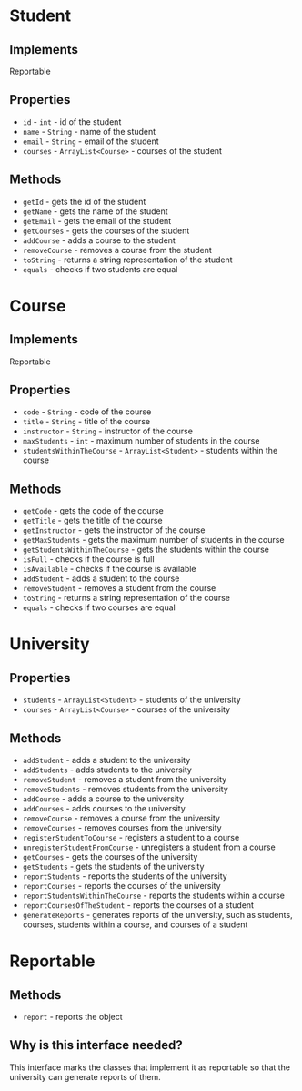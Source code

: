 # Student
## Implements
Reportable
## Properties
* `id` - `int` - id of the student
* `name` - `String` - name of the student
* `email` - `String` - email of the student
* `courses` - `ArrayList<Course>` - courses of the student

## Methods
* `getId` - gets the id of the student
* `getName` - gets the name of the student
* `getEmail` - gets the email of the student
* `getCourses` - gets the courses of the student
* `addCourse` - adds a course to the student
* `removeCourse` - removes a course from the student
* `toString` - returns a string representation of the student
* `equals` - checks if two students are equal

# Course
## Implements
Reportable
## Properties
* `code` - `String` - code of the course
* `title` - `String` - title of the course
* `instructor` - `String` - instructor of the course
* `maxStudents` - `int` - maximum number of students in the course
* `studentsWithinTheCourse` - `ArrayList<Student>` - students within the course

## Methods
* `getCode` - gets the code of the course
* `getTitle` - gets the title of the course
* `getInstructor` - gets the instructor of the course
* `getMaxStudents` - gets the maximum number of students in the course
* `getStudentsWithinTheCourse` - gets the students within the course
* `isFull` - checks if the course is full
* `isAvailable` - checks if the course is available
* `addStudent` - adds a student to the course
* `removeStudent` - removes a student from the course
* `toString` - returns a string representation of the course
* `equals` - checks if two courses are equal

# University
## Properties
* `students` - `ArrayList<Student>` - students of the university
* `courses` - `ArrayList<Course>` - courses of the university

## Methods
* `addStudent` - adds a student to the university
* `addStudents` - adds students to the university
* `removeStudent` - removes a student from the university
* `removeStudents` - removes students from the university
* `addCourse` - adds a course to the university
* `addCourses` - adds courses to the university
* `removeCourse` - removes a course from the university
* `removeCourses` - removes courses from the university
* `registerStudentToCourse` - registers a student to a course
* `unregisterStudentFromCourse` - unregisters a student from a course
* `getCourses` - gets the courses of the university
* `getStudents` - gets the students of the university
* `reportStudents` - reports the students of the university
* `reportCourses` - reports the courses of the university
* `reportStudentsWithinTheCourse` - reports the students within a course
* `reportCoursesOfTheStudent` - reports the courses of a student
* `generateReports` - generates reports of the university, such as students, courses, students within a course, and courses of a student

# Reportable
## Methods
* `report` - reports the object
## Why is this interface needed?
This interface marks the classes that implement it as reportable so that the university can generate reports of them.